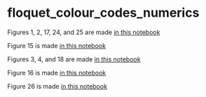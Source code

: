 # floquet_colour_codes_numerics

Figures 1, 2, 17, 24, and 25 are made [in this notebook](https://github.com/peter-janderks/floquet_colour_codes_numerics/blob/main/heatmap/heatmap_plot.ipynb) 

Figure 15 is made [in this notebook](https://github.com/peter-janderks/floquet_colour_codes_numerics/blob/main/phenomenological_noise/teraquop_linefit_plots.ipynb)

Figures 3, 4, and 18 are made [in this notebook](https://github.com/peter-janderks/floquet_colour_codes_numerics/blob/main/circuit_level_noise_experiments/generate_plots.ipynb)

Figure 16 is made [in this notebook](https://github.com/peter-janderks/floquet_colour_codes_numerics/blob/main/volume_verification_experiments/volume_verification_plot.ipynb)

Figure 26 is made [in this notebook](https://github.com/peter-janderks/floquet_colour_codes_numerics/blob/main/timelike_distance/timelike_distance_plot.ipynb)
